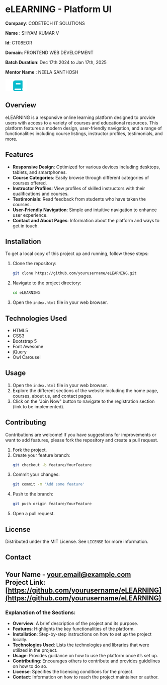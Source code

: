 
# eLEARNING -  Platform UI

**Company**: CODETECH IT SOLUTIONS  

**Name**  : SHYAM KUMAR V 

**Id**: CT08EOR 

**Domain**: FRONTEND WEB DEVELOPMENT   

**Batch Duration**: Dec 17th 2024 to Jan 17th, 2025 

**Mentor Name** : NEELA SANTHOSH




![eLEARNING Logo](img/logo.png)

## Overview

eLEARNING is a responsive online learning platform designed to provide users with access to a variety of courses and educational resources. This platform features a modern design, user-friendly navigation, and a range of functionalities including course listings, instructor profiles, testimonials, and more.

## Features

- **Responsive Design**: Optimized for various devices including desktops, tablets, and smartphones.
- **Course Categories**: Easily browse through different categories of courses offered.
- **Instructor Profiles**: View profiles of skilled instructors with their qualifications and courses.
- **Testimonials**: Read feedback from students who have taken the courses.
- **User-Friendly Navigation**: Simple and intuitive navigation to enhance user experience.
- **Contact and About Pages**: Information about the platform and ways to get in touch.

## Installation

To get a local copy of this project up and running, follow these steps:

1. Clone the repository:
   ```bash
   git clone https://github.com/yourusername/eLEARNING.git
   ```
2. Navigate to the project directory:
   ```bash
   cd eLEARNING
   ```
3. Open the `index.html` file in your web browser.

## Technologies Used

- HTML5
- CSS3
- Bootstrap 5
- Font Awesome
- jQuery
- Owl Carousel

## Usage

1. Open the `index.html` file in your web browser.
2. Explore the different sections of the website including the home page, courses, about us, and contact pages.
3. Click on the "Join Now" button to navigate to the registration section (link to be implemented).

## Contributing

Contributions are welcome! If you have suggestions for improvements or want to add features, please fork the repository and create a pull request.

1. Fork the project.
2. Create your feature branch:
   ```bash
   git checkout -b feature/YourFeature
   ```
3. Commit your changes:
   ```bash
   git commit -m 'Add some feature'
   ```
4. Push to the branch:
   ```bash
   git push origin feature/YourFeature
   ```
5. Open a pull request.

## License

Distributed under the MIT License. See `LICENSE` for more information.

## Contact

Your Name - [your.email@example.com](mailto:your.email@example.com)  
Project Link: [https://github.com/yourusername/eLEARNING](https://github.com/yourusername/eLEARNING)
---
### Explanation of the Sections:

- **Overview**: A brief description of the project and its purpose.
- **Features**: Highlights the key functionalities of the platform.
- **Installation**: Step-by-step instructions on how to set up the project locally.
- **Technologies Used**: Lists the technologies and libraries that were utilized in the project.
- **Usage**: Provides guidance on how to use the platform once it’s set up.
- **Contributing**: Encourages others to contribute and provides guidelines on how to do so.
- **License**: Specifies the licensing conditions for the project.
- **Contact**: Information on how to reach the project maintainer or author.

